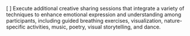 [ ] Execute additional creative sharing sessions that integrate a variety of techniques to enhance emotional expression and understanding among participants, including guided breathing exercises, visualization, nature-specific activities, music, poetry, visual storytelling, and dance.